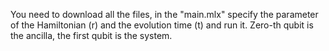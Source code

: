 You need to download all the files, in the "main.mlx" specify the parameter of the Hamiltonian (r) and the evolution time (t) and run it. Zero-th qubit is the ancilla, the first qubit is the system.

